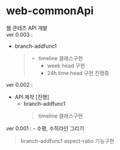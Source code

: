 # web-commonApi

웹 콘테츠 API 개발 <br/>
ver 0.003 :

- branch-addfunc1
  > - timeline 클래스구현<br/>
  >   - week head 구현<br/>
  >   - 24h time head 구현 진행중<br/>

ver 0.002 :

- API 제작 [진행]
  - branch-addfunc1
    > timeline 클래스구현

ver 0.001 : - 수평, 수직라인 그리기

> branch-addfunc1
> aspect-ratio 기능구현
